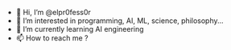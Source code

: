 - 👋 Hi, I’m @elpr0fess0r
- 👀 I’m interested in programming, AI, ML, science, philosophy...
- 🌱 I’m currently learning AI engineering
- 📫 How to reach me ?

<!---
elpr0fess0r/elpr0fess0r is a ✨ special ✨ repository because its `README.md` (this file) appears on your GitHub profile.
You can click the Preview link to take a look at your changes.
--->
